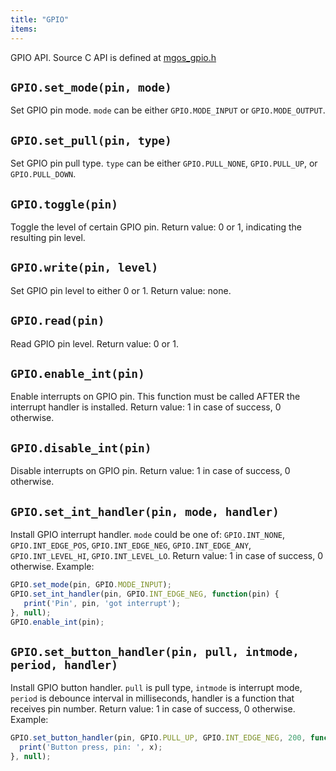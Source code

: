 ```yaml
---
title: "GPIO"
items:
---
```


GPIO API. Source C API is defined at
[mgos_gpio.h](https://github.com/cesanta/mongoose-os/blob/master/fw/src/mgos_gpio.h)



## **`GPIO.set_mode(pin, mode)`** 
Set GPIO pin mode.
`mode` can be either `GPIO.MODE_INPUT` or `GPIO.MODE_OUTPUT`.



## **`GPIO.set_pull(pin, type)`**
Set GPIO pin pull type.
`type` can be either `GPIO.PULL_NONE`, `GPIO.PULL_UP`, or `GPIO.PULL_DOWN`.



## **`GPIO.toggle(pin)`**
Toggle the level of certain GPIO pin.
Return value: 0 or 1, indicating the resulting pin level.



## **`GPIO.write(pin, level)`**
Set GPIO pin level to either 0 or 1. Return value: none.



## **`GPIO.read(pin)`**
Read GPIO pin level. Return value: 0 or 1.



## **`GPIO.enable_int(pin)`**
Enable interrupts on GPIO pin.
This function must be called AFTER the interrupt handler is installed.
Return value: 1 in case of success, 0 otherwise.



## **`GPIO.disable_int(pin)`**
Disable interrupts on GPIO pin.
Return value: 1 in case of success, 0 otherwise.



## **`GPIO.set_int_handler(pin, mode, handler)`**
Install GPIO interrupt handler. `mode` could be one of: `GPIO.INT_NONE`,
`GPIO.INT_EDGE_POS`, `GPIO.INT_EDGE_NEG`, `GPIO.INT_EDGE_ANY`,
`GPIO.INT_LEVEL_HI`, `GPIO.INT_LEVEL_LO`.
Return value: 1 in case of success, 0 otherwise.
Example:
```javascript
GPIO.set_mode(pin, GPIO.MODE_INPUT);
GPIO.set_int_handler(pin, GPIO.INT_EDGE_NEG, function(pin) {
   print('Pin', pin, 'got interrupt');
}, null);
GPIO.enable_int(pin);
```



## **`GPIO.set_button_handler(pin, pull, intmode, period, handler)`**
Install
GPIO button handler. `pull` is pull type, `intmode` is interrupt mode,
`period` is debounce interval in milliseconds, handler is a function that
receives pin number.
Return value: 1 in case of success, 0 otherwise.
Example:
```javascript
GPIO.set_button_handler(pin, GPIO.PULL_UP, GPIO.INT_EDGE_NEG, 200, function(x) {
  print('Button press, pin: ', x);
}, null);
```

